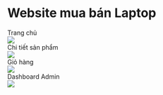 <h1>Website mua bán Laptop</h1>
Trang chủ<br>
<img src="https://user-images.githubusercontent.com/66792742/87221306-3f6ef080-c395-11ea-9429-6160da39bca5.png"><br>
Chi tiết sản phẩm<br>
<img src="https://user-images.githubusercontent.com/66792742/87221456-4fd39b00-c396-11ea-84ee-ca297381485f.png"><br>
Giỏ hàng<br>
<img src="https://user-images.githubusercontent.com/66792742/87222011-83182900-c39a-11ea-990c-763c174b14a9.png"><br>
Dashboard Admin<br>
<img src="https://user-images.githubusercontent.com/66792742/87222063-df7b4880-c39a-11ea-86b3-3fe91bf17402.png">


